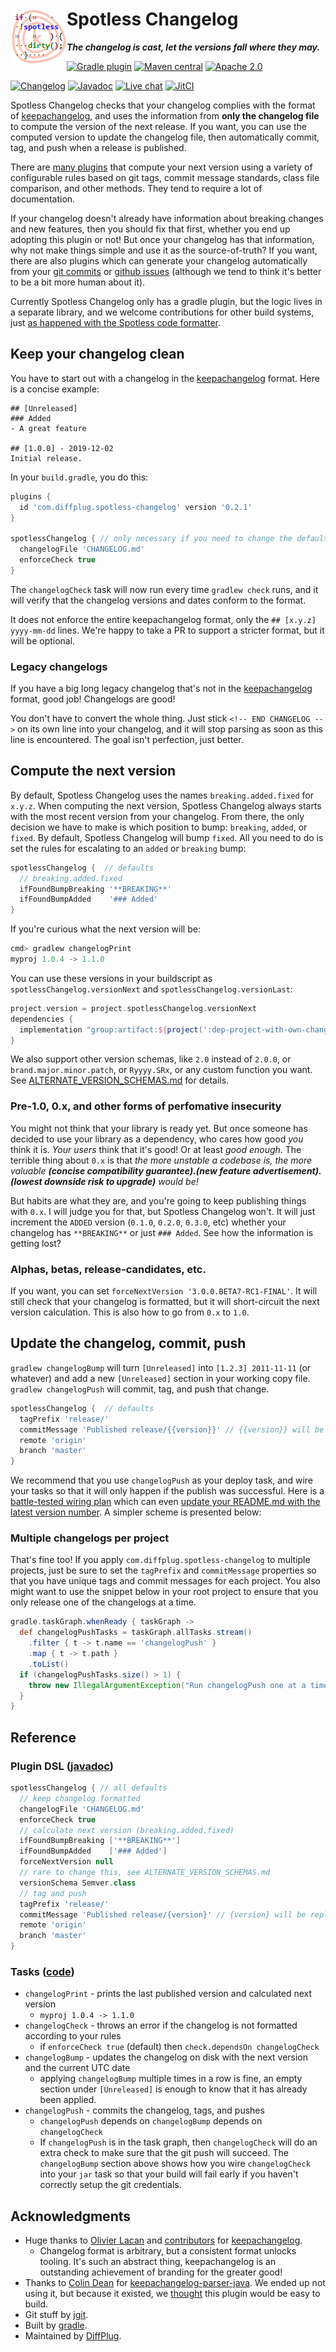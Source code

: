 # <img align="left" src="logo.png"> Spotless Changelog
***The changelog is cast, let the versions fall where they may.***
<!---freshmark shields
output = [
    link(shield('Gradle plugin', 'plugins.gradle.org', 'com.diffplug.spotless-changelog', 'blue'), 'https://plugins.gradle.org/plugin/com.diffplug.spotless-changelog'),
    link(shield('Maven central', 'mavencentral', 'available', 'blue'), 'https://search.maven.org/search?q=g:com.diffplug.spotless-changelog'),
    link(shield('Apache 2.0', 'license', 'apache-2.0', 'blue'), 'https://tldrlegal.com/license/apache-license-2.0-(apache-2.0)'),
    '',
    link(shield('Changelog', 'changelog', versionLast, 'brightgreen'), 'CHANGELOG.md'),
    link(shield('Javadoc', 'javadoc', 'yes', 'brightgreen'), 'https://javadoc.jitpack.io/com/github/diffplug/spotless-changelog/spotless-changelog-agg/release~{{versionLast}}/javadoc/'),
    link(shield('Live chat', 'gitter', 'chat', 'brightgreen'), 'https://gitter.im/diffplug/spotless-changelog'),
    link(image('JitCI', 'https://jitci.com/gh/diffplug/spotless-changelog/svg'), 'https://jitci.com/gh/diffplug/spotless-changelog')

    ].join('\n');
-->
[![Gradle plugin](https://img.shields.io/badge/plugins.gradle.org-com.diffplug.spotless--changelog-blue.svg)](https://plugins.gradle.org/plugin/com.diffplug.spotless-changelog)
[![Maven central](https://img.shields.io/badge/mavencentral-available-blue.svg)](https://search.maven.org/search?q=g:com.diffplug.spotless-changelog)
[![Apache 2.0](https://img.shields.io/badge/license-apache--2.0-blue.svg)](https://tldrlegal.com/license/apache-license-2.0-(apache-2.0))

[![Changelog](https://img.shields.io/badge/changelog-0.2.1-brightgreen.svg)](CHANGELOG.md)
[![Javadoc](https://img.shields.io/badge/javadoc-yes-brightgreen.svg)](https://javadoc.jitpack.io/com/github/diffplug/spotless-changelog/spotless-changelog-agg/release~0.2.1/javadoc/)
[![Live chat](https://img.shields.io/badge/gitter-chat-brightgreen.svg)](https://gitter.im/diffplug/spotless-changelog)
[![JitCI](https://jitci.com/gh/diffplug/spotless-changelog/svg)](https://jitci.com/gh/diffplug/spotless-changelog)
<!---freshmark /shields -->

Spotless Changelog checks that your changelog complies with the format of [keepachangelog](https://keepachangelog.com/), and uses the information from **only the changelog file** to compute the version of the next release. If you want, you can use the computed version to update the changelog file, then automatically commit, tag, and push when a release is published.

There are [many plugins](https://plugins.gradle.org/search?term=version) that compute your next version using a variety of configurable rules based on git tags, commit message standards, class file comparison, and other methods.  They tend to require a lot of documentation.

If your changelog doesn't already have information about breaking changes and new features, then you should fix that first, whether you end up adopting this plugin or not!  But once your changelog has that information, why not make things simple and use it as the source-of-truth?  If you want, there are also plugins which can generate your changelog automatically from your [git commits](https://plugins.gradle.org/search?term=git+changelog) or [github issues](https://plugins.gradle.org/search?term=github+changelog) (although we tend to think it's better to be a bit more human about it).

Currently Spotless Changelog only has a gradle plugin, but the logic lives in a separate library, and we welcome contributions for other build systems, just [as happened with the Spotless code formatter](https://github.com/diffplug/spotless/issues/102).

<!---freshmark version
output = prefixDelimiterReplace(input, "id 'com.diffplug.spotless-changelog' version '", "'", versionLast)
output = prefixDelimiterReplace(output, 'https://github.com/diffplug/spotless-changelog/blob/release/', '/spotless', versionLast)
output = prefixDelimiterReplace(output, 'https://javadoc.io/static/com.diffplug.spotless-changelog/spotless-changelog-plugin-gradle/', '/', versionLast)
-->

## Keep your changelog clean

You have to start out with a changelog in the [keepachangelog](https://keepachangelog.com/) format. Here is a concise example:

```
## [Unreleased]
### Added
- A great feature

## [1.0.0] - 2019-12-02
Initial release.
```

In your `build.gradle`, you do this:

```gradle
plugins {
  id 'com.diffplug.spotless-changelog' version '0.2.1'
}

spotlessChangelog { // only necessary if you need to change the defaults below
  changelogFile 'CHANGELOG.md'
  enforceCheck true
}
```

The `changelogCheck` task will now run every time `gradlew check` runs, and it will verify that the changelog versions and dates conform to the format.

It does not enforce the entire keepachangelog format, only the `## [x.y.z] yyyy-mm-dd` lines.  We're happy to take a PR to support a stricter format, but it will be optional.

### Legacy changelogs

If you have a big long legacy changelog that's not in the [keepachangelog](https://keepachangelog.com/) format, good job!  Changelogs are good!

You don't have to convert the whole thing.  Just stick `<!-- END CHANGELOG -->` on its own line into your changelog, and it will stop parsing as soon as this line is encountered.  The goal isn't perfection, just better.

## Compute the next version

By default, Spotless Changelog uses the names `breaking.added.fixed` for `x.y.z`. When computing the next version, Spotless Changelog always starts with the most recent version from your changelog.  From there, the only decision we have to make is which position to bump: `breaking`, `added`, or `fixed`.  By default, Spotless Changelog will bump `fixed`.  All you need to do is set the rules for escalating to an `added` or `breaking` bump:

```gradle
spotlessChangelog {  // defaults
  // breaking.added.fixed
  ifFoundBumpBreaking '**BREAKING**'
  ifFoundBumpAdded    '### Added'
}
```

If you're curious what the next version will be:

```gradle
cmd> gradlew changelogPrint
myproj 1.0.4 -> 1.1.0
```

You can use these versions in your buildscript as `spotlessChangelog.versionNext` and `spotlessChangelog.versionLast`:

```gradle
project.version = project.spotlessChangelog.versionNext
dependencies {
  implementation "group:artifact:${project(':dep-project-with-own-changelog').spotlessChangelog.versionLast}"
}
```

We also support other version schemas, like `2.0` instead of `2.0.0`, or `brand.major.minor.patch`, or `Ryyyy.SRx`, or any custom function you want.  See [ALTERNATE_VERSION_SCHEMAS.md](ALTERNATE_VERSION_SCHEMAS.md) for details.

### Pre-1.0, 0.x, and other forms of perfomative insecurity

You might not think that your library is ready yet.  But once someone has decided to use your library as a dependency, who cares how good *you* think it is.  *Your users* think that it's good!  Or at least *good enough*.  The terrible thing about `0.x` is that *the more unstable a codebase is, the more valuable **(concise compatibility guarantee).(new feature advertisement).(lowest downside risk to upgrade)** would be!*

But habits are what they are, and you're going to keep publishing things with `0.x`.  I will judge you for that, but Spotless Changelog won't.  It will just increment the `ADDED` version (`0.1.0`, `0.2.0`, `0.3.0`, etc) whether your changelog has `**BREAKING**` or just `### Added`.  See how the information is getting lost?

### Alphas, betas, release-candidates, etc.

If you want, you can set `forceNextVersion '3.0.0.BETA7-RC1-FINAL'`.  It will still check that your changelog is formatted, but it will short-circuit the next version calculation.  This is also how to go from `0.x` to `1.0`.

## Update the changelog, commit, push

`gradlew changelogBump` will turn `[Unreleased]` into `[1.2.3] 2011-11-11` (or whatever) and add a new `[Unreleased]` section in your working copy file.  `gradlew changelogPush` will commit, tag, and push that change.

```gradle
spotlessChangelog {  // defaults
  tagPrefix 'release/'
  commitMessage 'Published release/{{version}}' // {{version}} will be replaced
  remote 'origin'
  branch 'master'
}
```

We recommend that you use `changelogPush` as your deploy task, and wire your tasks so that it will only happen if the publish was successful.  Here is a [battle-tested wiring plan](https://github.com/diffplug/blowdryer-diffplug/blob/master/src/main/resources/base/changelog.gradle) which can even [update your README.md with the latest version number](https://github.com/diffplug/blowdryer-diffplug/blob/2.0.0/src/main/resources/spotless/freshmark.gradle#L35-L61).  A simpler scheme is presented below:

### Multiple changelogs per project

That's fine too!  If you apply `com.diffplug.spotless-changelog` to multiple projects, just be sure to set the `tagPrefix` and `commitMessage` properties so that you have unique tags and commit messages for each project.  You also might want to use the snippet below in your root project to ensure that you only release one of the changelogs at a time.

```gradle
gradle.taskGraph.whenReady { taskGraph ->
  def changelogPushTasks = taskGraph.allTasks.stream()
    .filter { t -> t.name == 'changelogPush' }
    .map { t -> t.path }
    .toList()
  if (changelogPushTasks.size() > 1) {
    throw new IllegalArgumentException("Run changelogPush one at a time:\n" + changelogPushTasks.join('\n'))
  }
}
```

## Reference

### Plugin DSL ([javadoc](https://javadoc.io/static/com.diffplug.spotless-changelog/spotless-changelog-plugin-gradle/0.2.1/com/diffplug/spotless/changelog/gradle/ChangelogExtension.html))

```gradle
spotlessChangelog { // all defaults
  // keep changelog formatted
  changelogFile 'CHANGELOG.md'
  enforceCheck true
  // calculate next version (breaking.added.fixed)
  ifFoundBumpBreaking ['**BREAKING**']
  ifFoundBumpAdded    ['### Added']
  forceNextVersion null
  // rare to change this, see ALTERNATE_VERSION_SCHEMAS.md
  versionSchema Semver.class
  // tag and push
  tagPrefix 'release/'
  commitMessage 'Published release/{version}' // {version} will be replaced
  remote 'origin'
  branch 'master'
}
```

### Tasks ([code](https://github.com/diffplug/spotless-changelog/blob/release/0.2.1/spotless-changelog-plugin-gradle/src/main/java/com/diffplug/spotless/changelog/gradle/ChangelogPlugin.java))

- `changelogPrint` - prints the last published version and calculated next version
  - `myproj 1.0.4 -> 1.1.0`
- `changelogCheck` - throws an error if the changelog is not formatted according to your rules
  - if `enforceCheck true` (default) then `check.dependsOn changelogCheck`
- `changelogBump` - updates the changelog on disk with the next version and the current UTC date
  - applying `changelogBump` multiple times in a row is fine, an empty section under `[Unreleased]` is enough to know that it has already been applied.
- `changelogPush` - commits the changelog, tags, and pushes
  - `changelogPush` depends on `changelogBump` depends on `changelogCheck`
  - If `changelogPush` is in the task graph, then `changelogCheck` will do an extra check to make sure that the git push will succeed.  The `changelogBump` section above shows how you wire `changelogCheck` into your `jar` task so that your build will fail early if you haven't correctly setup the git credentials.

<!---freshmark /version -->

## Acknowledgments

- Huge thanks to [Olivier Lacan](https://github.com/olivierlacan) and [contributors](https://github.com/olivierlacan/keep-a-changelog/graphs/contributors) for [keepachangelog](https://keepachangelog.com/en/1.0.0/).
    - Changelog format is arbitrary, but a consistent format unlocks tooling. It's such an abstract thing, keepachangelog is an outstanding achievement of branding for the greater good!
- Thanks to [Colin Dean](https://github.com/colindean) for [keepachangelog-parser-java](https://github.com/colindean/keepachangelog-parser-java).  We ended up not using it, but because it existed, we [thought](https://twitter.com/pinboard/status/761656824202276864?lang=en) this plugin would be easy to build.
- Git stuff by [jgit](https://www.eclipse.org/jgit/).
- Built by [gradle](https://gradle.org/).
- Maintained by [DiffPlug](https://www.diffplug.com/).
